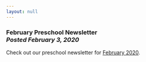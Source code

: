 ```yaml
---
layout: null
---
```


<h3 class="ui header">
  February Preschool Newsletter
  <div class="sub header">
    <i>Posted February 3, 2020</i>
  </div>
</h3>

Check out our preschool newsletter for
<a href="{{ site.baseurl }}/assets/newsletters/COH February 2020 Newsletter.pdf">February 2020</a>.
